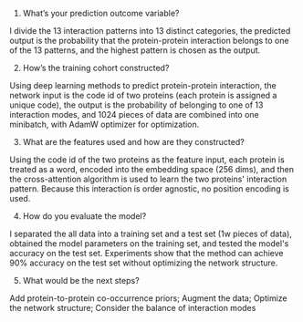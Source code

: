 1. What’s your prediction outcome variable?

I divide the 13 interaction patterns into 13 distinct categories, 
the predicted output is the probability that the protein-protein interaction belongs to one of the 13 patterns,
and the highest pattern is chosen as the output.

2. How’s the training cohort constructed?

Using deep learning methods to predict protein-protein interaction,
the network input is the code id of two proteins (each protein is assigned a unique code), 
the output is the probability of belonging to one of 13 interaction modes, 
and 1024 pieces of data are combined into one minibatch, with AdamW optimizer for optimization.

3. What are the features used and how are they constructed?

Using the code id of the two proteins as the feature input, 
each protein is treated as a word, encoded into the embedding space (256 dims), 
and then the cross-attention algorithm is used to learn the two proteins' interaction pattern. 
Because this interaction is order agnostic, no position encoding is used.

4. How do you evaluate the model?

I separated the all data into a training set and a test set (1w pieces of data), 
obtained the model parameters on the training set, 
and tested the model's accuracy on the test set.
Experiments show that the method can achieve 90% accuracy on the test set without optimizing the network structure.

5. What would be the next steps?

Add protein-to-protein co-occurrence priors; Augment the data; Optimize the network structure; Consider the balance of interaction modes
